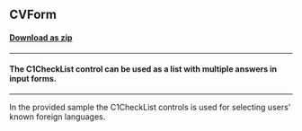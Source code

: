 ## CVForm
#### [Download as zip](https://minhaskamal.github.io/DownGit/#/home?url=https://github.com/GrapeCity/ComponentOne-WinForms-Samples/tree/master/NetFramework\MultiSelect\CS\CVForm)
____
#### The C1CheckList control can be used as a list with multiple answers in input forms.
____
In the provided sample the C1CheckList controls is used for selecting users' known foreign languages. 